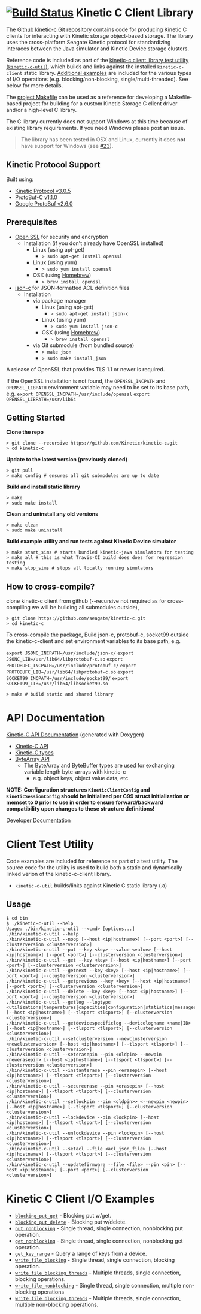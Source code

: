 [![Build Status](http://travis-ci.org/Kinetic/kinetic-c.png?branch=master)](http://travis-ci.org/Kinetic/kinetic-c)
Kinetic C Client Library
========================
The [Github kinetic-c Git repository](https://github.com/Kinetic/kinetic-c) contains code for producing Kinetic C clients for interacting with Kinetic storage object-based storage. The library uses the cross-platform Seagate Kinetic protocol for standardizing interaces between the Java simulator and Kinetic Device storage clusters.

Reference code is included as part of the [kinetic-c client library test utility (`kinetic-c-util`)](src/utility), which builds and links against the installed `kinetic-c-client` static library. [Additional examples](src/examples) are included for the various types of I/O operations (e.g. blocking/non-blocking, single/multi-threaded). See below for more details.

The [project Makefile](Makefile) can be used as a reference for developing a Makefile-based project for building for a custom Kinetic Storage C client driver and/or a high-level C library.

The C library currently does not support Windows at this time because of existing library requirements. If you need Windows please post an issue.

> The library has been tested in OSX and Linux, currently it does **not** have support for Windows (see [#23](https://github.com/Kinetic/kinetic-c/issues/23)).

Kinetic Protocol Support
------------------------
Built using:

* [Kinetic Protocol v3.0.5](https://github.com/Kinetic/kinetic-protocol/tree/3.0.5)
* [ProtoBuf-C v1.1.0](https://github.com/protobuf-c/protobuf-c)
* [Google ProtoBuf v2.6.0](https://developers.google.com/protocol-buffers/docs/downloads)

Prerequisites
-------------

* [Open SSL](https://www.openssl.org/) for security and encryption
    * Installation (if you don't already have OpenSSL installed)
        * Linux (using apt-get)
            * `> sudo apt-get install openssl`
        * Linux (using yum)
            * `> sudo yum install openssl`
        * OSX (using [Homebrew](http://brew.sh/))
            * `> brew install openssl`
* [json-c](https://github.com/json-c/json-c) for JSON-formatted ACL definition files
    * Installation
        * via package manager
            * Linux (using apt-get)
                * `> sudo apt-get install json-c`
            * Linux (using yum)
                * `> sudo yum install json-c`
            * OSX (using [Homebrew](http://brew.sh/))
                * `> brew install openssl`
        * via Git submodule (from bundled source)
            * `> make json`
            * `> sudo make install_json`

A release of OpenSSL that provides TLS 1.1 or newer is required.

If the OpenSSL installation is not found, the `OPENSSL_INCPATH` and 
`OPENSSL_LIBPATH` environment variable may need to be set to its base path, e.g.
`export OPENSSL_INCPATH=/usr/include/openssl`
`export OPENSSL_LIBPATH=/usr/lib64`

Getting Started
---------------

**Clone the repo**

    > git clone --recursive https://github.com/Kinetic/kinetic-c.git
    > cd kinetic-c

**Update to the latest version (previously cloned)**

    > git pull
    > make config # ensures all git submodules are up to date

**Build and install static library**

    > make
    > sudo make install

**Clean and uninstall any old versions**

    > make clean
    > sudo make uninstall

**Build example utility and run tests against Kinetic Device simulator**

    > make start_sims # starts bundled kinetic-java simulators for testing
    > make all # this is what Travis-CI build does does for regression testing
    > make stop_sims # stops all locally running simulators

How to cross-compile?
--------------------

clone kinetic-c client from github (--recursive not required as for cross-compiling we will be building all submodules outside),

    > git clone https://github.com/seagate/kinetic-c.git
    > cd kinetic-c

To cross-compile the package, Build json-c, protobuf-c, socket99 outside the kinetic-c-client and
set environment variables to its base path, e.g.

`export JSONC_INCPATH=/usr/include/json-c/`
`export JSONC_LIB=/usr/lib64/libprotobuf-c.so`
`export PROTOBUFC_INCPATH=/usr/include/protobuf-c/`
`export PROTOBUFC_LIB=/usr/lib64/libprotobuf-c.so`
`export SOCKET99_INCPATH=/usr/include/socket99/`
`export SOCKET99_LIB=/usr/lib64/libsocket99.so`


    > make # build static and shared library

API Documentation
=================

[Kinetic-C API Documentation](http://seagate.github.io/kinetic-c/) (generated with Doxygen)
* [Kinetic-C API](http://seagate.github.io/kinetic-c/kinetic__client_8h.html)
* [Kinetic-C types](http://seagate.github.io/kinetic-c/kinetic__types_8h.html)
* [ByteArray API](http://seagate.github.io/kinetic-c/byte__array_8h.html)
    * The ByteArray and ByteBuffer types are used for exchanging variable length byte-arrays with kinetic-c
        * e.g. object keys, object value data, etc.

**NOTE: Configuration structures `KineticClientConfig` and `KineticSessionConfig` should be initialized per C99 struct initialization or memset to 0 prior to use in order to ensure forward/backward compatibility upon changes to these structure definitions!**

[Developer Documentation](DEVELOP.md)

Client Test Utility
===========================

Code examples are included for reference as part of a test utility. The source code for the utility is used to build both a static and dynamically linked verion of the kinetic-c-client library.

* `kinetic-c-util` builds/links against Kinetic C static library (.a)

Usage
----------

    $ cd bin
    $ ./kinetic-c-util --help
    Usage: ./bin/kinetic-c-util --<cmd> [options...]
    ./bin/kinetic-c-util --help
    ./bin/kinetic-c-util --noop [--host <ip|hostname>] [--port <port>] [--clusterversion <clusterversion>]
    ./bin/kinetic-c-util --put --key <key> --value <value> [--host <ip|hostname>] [--port <port>] [--clusterversion <clusterversion>]
    ./bin/kinetic-c-util --get --key <key> [--host <ip|hostname>] [--port <port>] [--clusterversion <clusterversion>]
    ./bin/kinetic-c-util --getnext --key <key> [--host <ip|hostname>] [--port <port>] [--clusterversion <clusterversion>]
    ./bin/kinetic-c-util --getprevious --key <key> [--host <ip|hostname>] [--port <port>] [--clusterversion <clusterversion>]
    ./bin/kinetic-c-util --delete --key <key> [--host <ip|hostname>] [--port <port>] [--clusterversion <clusterversion>]
    ./bin/kinetic-c-util --getlog --logtype <utilizations|temperatures|capacities|configuration|statistics|messages|limits> [--host <ip|hostname>] [--tlsport <tlsport>] [--clusterversion <clusterversion>]
    ./bin/kinetic-c-util --getdevicespecificlog --devicelogname <name|ID> [--host <ip|hostname>] [--tlsport <tlsport>] [--clusterversion <clusterversion>]
    ./bin/kinetic-c-util --setclusterversion --newclusterversion <newclusterversion> [--host <ip|hostname>] [--tlsport <tlsport>] [--clusterversion <clusterversion>]
    ./bin/kinetic-c-util --seterasepin --pin <oldpin> --newpin <newerasepin> [--host <ip|hostname>] [--tlsport <tlsport>] [--clusterversion <clusterversion>]
    ./bin/kinetic-c-util --instanterase --pin <erasepin> [--host <ip|hostname>] [--tlsport <tlsport>] [--clusterversion <clusterversion>]
    ./bin/kinetic-c-util --secureerase --pin <erasepin> [--host <ip|hostname>] [--tlsport <tlsport>] [--clusterversion <clusterversion>]
    ./bin/kinetic-c-util --setlockpin --pin <oldpin>> <--newpin <newpin> [--host <ip|hostname>] [--tlsport <tlsport>] [--clusterversion <clusterversion>]
    ./bin/kinetic-c-util --lockdevice --pin <lockpin> [--host <ip|hostname>] [--tlsport <tlsport>] [--clusterversion <clusterversion>]
    ./bin/kinetic-c-util --unlockdevice --pin <lockpin> [--host <ip|hostname>] [--tlsport <tlsport>] [--clusterversion <clusterversion>]
    ./bin/kinetic-c-util --setacl --file <acl_json_file> [--host <ip|hostname>] [--tlsport <tlsport>] [--clusterversion <clusterversion>]
    ./bin/kinetic-c-util --updatefirmware --file <file> --pin <pin> [--host <ip|hostname>] [--port <port>] [--clusterversion <clusterversion>]

Kinetic C Client I/O Examples
=============================

* [`blocking_put_get`](src/examples/blocking_put_get.c) - Blocking put w/get.
* [`blocking_put_delete`](src/examples/blocking_put_delete.c) - Blocking put w/delete.
* [`put_nonblocking`](src/examples/put_nonblocking.c) - Single thread, single connection, nonblocking put operation.
* [`get_nonblocking`](src/examples/get_nonblocking.c) - Single thread, single connection, nonblocking get operation.
* [`get_key_range`](src/examples/get_key_range.c) - Query a range of keys from a device.
* [`write_file_blocking`](src/examples/write_file_blocking.c) - Single thread, single connection, blocking operation.
* [`write_file_blocking_threads`](src/examples/write_file_blocking_threads.c) - Multiple threads, single connection, blocking operations.
* [`write_file_nonblocking`](src/examples/write_file_nonblocking.c) - Single thread, single connection, multiple non-blocking operations
* [`write_file_blocking_threads`](src/examples/write_file_blocking_threads.c) - Multiple threads, single connection, multiple non-blocking operations.
